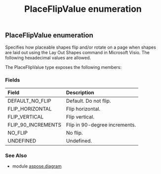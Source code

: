 ﻿---
title: PlaceFlipValue enumeration
second_title: Aspose.Diagram for Python via .NET API References
description: 
type: docs
weight: 3240
url: /python-net/aspose.diagram/placeflipvalue/
is_root: false
---

## PlaceFlipValue enumeration

Specifies how placeable shapes flip and/or rotate on a page when shapes are laid out using the Lay Out Shapes command in Microsoft Visio. The following hexadecimal values are allowed.



The PlaceFlipValue type exposes the following members:

### Fields
| Field | Description |
| :- | :- |
| DEFAULT_NO_FLIP | Default. Do not flip. |
| FLIP_HORIZONTAL | Flip horizontal. |
| FLIP_VERTICAL | Flip vertical. |
| FLIP_90_INCREMENTS | Flip in 90-degree increments. |
| NO_FLIP | No flip. |
| UNDEFINED | Undefined. |


### See Also

* module [aspose.diagram](../)
